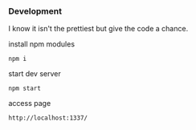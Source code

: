 ### Development

I know it isn't the prettiest but give the code a chance.

install npm modules
```
npm i
```
start dev server
```
npm start
```
access page
```
http://localhost:1337/
```